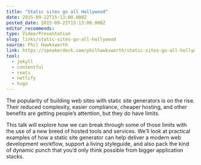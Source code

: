 ```yaml
---
title: "Static sites go all Hollywood"
date: 2015-09-22T15:13:00.000Z
posted_date: 2015-09-22T15:13:00.000Z
editor_recommends:
type: Video/Presentation
slug: links/static-sites-go-all-hollywood
source: Phil Hawksworth
link: https://speakerdeck.com/philhawksworth/static-sites-go-all-hollywood/
tool:
  - jekyll
  - contentful
  - roots
  - netlify
  - hugo
---
```

The popularity of building web sites with static site generators is on the rise. Their reduced complexity, easier compliance, cheaper hosting, and other benefits are getting people’s attention, but they do have limits.

This talk will explore how we can break through some of those limits with the use of a new breed of hosted tools and services. We’ll look at practical examples of how a static site generator can help deliver a modern web development workflow, support a living styleguide, and also pack the kind of dynamic punch that you’d only think possible from bigger application stacks.
